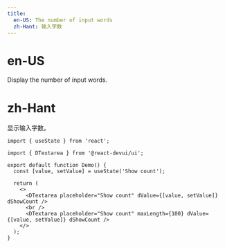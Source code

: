 ```yaml
---
title:
  en-US: The number of input words
  zh-Hant: 输入字数
---
```


# en-US

Display the number of input words.

# zh-Hant

显示输入字数。

```tsx
import { useState } from 'react';

import { DTextarea } from '@react-devui/ui';

export default function Demo() {
  const [value, setValue] = useState('Show count');

  return (
    <>
      <DTextarea placeholder="Show count" dValue={[value, setValue]} dShowCount />
      <br />
      <DTextarea placeholder="Show count" maxLength={100} dValue={[value, setValue]} dShowCount />
    </>
  );
}
```
